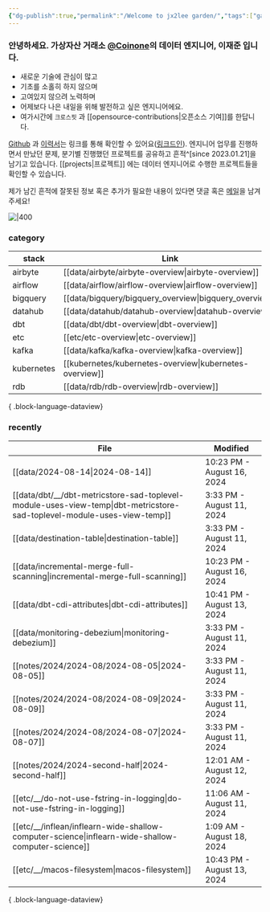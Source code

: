 ```yaml
---
{"dg-publish":true,"permalink":"/Welcome to jx2lee garden/","tags":["gardenEntry"],"dgEnableSearch":true,"noteIcon":"","created":"2023-12-20T00:33:04.000+09:00"}
---
```




### 안녕하세요. 가상자산 거래소 [@Coinone](https://coinone.co.kr/)의 데이터 엔지니어, 이재준 입니다.

- 새로운 기술에 관심이 많고
- 기초를 소홀히 하지 않으며
- 고여있지 않으려 노력하며
- 어제보다 나은 내일을 위해 발전하고 싶은 엔지니어에요.
- 여가시간에 `크로스핏` 과 [[opensource-contributions\|오픈소스 기여]]를 한답니다.


[Github](https://github.com/jx2lee) 과 [이력서](https://github.com/jx2lee/resume/blob/main/resume-kr.pdf)는 링크를 통해 확인할 수 있어요([링크드인](https://www.linkedin.com/in/jx2lee/)). 엔지니어 업무를 진행하면서 만났던 문제, 분기별 진행했던 프로젝트를 공유하고 흔적^[since 2023.01.21]을 남기고 있습니다. [[projects\|프로젝트]] 에는 데이터 엔지니어로 수행한 프로젝트들을 확인할 수 있습니다.

제가 남긴 흔적에 잘못된 정보 혹은 추가가 필요한 내용이 있다면 댓글 혹은 [메일](malito:dev.jaejun.lee.1991@gamil.com)을 남겨주세요!


![|400](https://i.imgur.com/EfyC7Gg.jpeg)

### category
| stack      | Link                                                       |
| ---------- | ---------------------------------------------------------- |
| airbyte    | [[data/airbyte/airbyte-overview\|airbyte-overview]]     |
| airflow    | [[data/airflow/airflow-overview\|airflow-overview]]     |
| bigquery   | [[data/bigquery/bigquery_overview\|bigquery_overview]]  |
| datahub    | [[data/datahub/datahub-overview\|datahub-overview]]     |
| dbt        | [[data/dbt/dbt-overview\|dbt-overview]]                 |
| etc        | [[etc/etc-overview\|etc-overview]]                      |
| kafka      | [[data/kafka/kafka-overview\|kafka-overview]]           |
| kubernetes | [[kubernetes/kubernetes-overview\|kubernetes-overview]] |
| rdb        | [[data/rdb/rdb-overview\|rdb-overview]]                 |

{ .block-language-dataview}


### recently
| File                                                                                                                      | Modified                   |
| ------------------------------------------------------------------------------------------------------------------------- | -------------------------- |
| [[data/2024-08-14\|2024-08-14]]                                                                                        | 10:23 PM - August 16, 2024 |
| [[data/dbt/__/dbt-metricstore-sad-toplevel-module-uses-view-temp\|dbt-metricstore-sad-toplevel-module-uses-view-temp]] | 3:33 PM - August 11, 2024  |
| [[data/destination-table\|destination-table]]                                                                          | 3:33 PM - August 11, 2024  |
| [[data/incremental-merge-full-scanning\|incremental-merge-full-scanning]]                                              | 10:23 PM - August 16, 2024 |
| [[data/dbt-cdi-attributes\|dbt-cdi-attributes]]                                                                        | 10:41 PM - August 13, 2024 |
| [[data/monitoring-debezium\|monitoring-debezium]]                                                                      | 3:33 PM - August 11, 2024  |
| [[notes/2024/2024-08/2024-08-05\|2024-08-05]]                                                                          | 3:33 PM - August 11, 2024  |
| [[notes/2024/2024-08/2024-08-09\|2024-08-09]]                                                                          | 3:33 PM - August 11, 2024  |
| [[notes/2024/2024-08/2024-08-07\|2024-08-07]]                                                                          | 3:33 PM - August 11, 2024  |
| [[notes/2024/2024-second-half\|2024-second-half]]                                                                      | 12:01 AM - August 12, 2024 |
| [[etc/__/do-not-use-fstring-in-logging\|do-not-use-fstring-in-logging]]                                                | 11:06 AM - August 11, 2024 |
| [[etc/__/inflean/inflearn-wide-shallow-computer-science\|inflearn-wide-shallow-computer-science]]                      | 1:09 AM - August 18, 2024  |
| [[etc/__/macos-filesystem\|macos-filesystem]]                                                                          | 10:43 PM - August 13, 2024 |

{ .block-language-dataview}